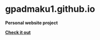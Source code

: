 # gpadmaku1.github.io
<strong>Personal website project<strong>
<p>
<a href="http://gpadmaku1.github.io">Check it out </a>
</p>
